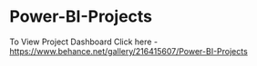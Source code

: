 # Power-BI-Projects

To View Project Dashboard 
Click here - https://www.behance.net/gallery/216415607/Power-BI-Projects
